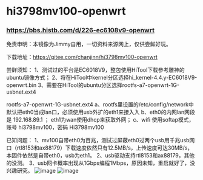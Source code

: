 # hi3798mv100-openwrt
### https://bbs.histb.com/d/226-ec6108v9-openwrt
免责申明：本镜像为Jimmy自用，一切资料来源网上，仅供尝鲜好玩。

下载地址：https://gitee.com/chanjinn/hi3798mv100-openwrt

尝鲜须知：
1、测试过的平台是EC6018V9，整包使用HiTool下载参考雕神的ubuntu镜像方式；
2、将在HiTool中kernel分区选择hi_kernel-4.4.y-EC6018V9-openwrt.bin
3、需要在HiTool的ubuntu分区选择rootfs-a7-openwrt-1G-usbnet.ext4

rootfs-a7-openwrt-1G-usbnet.ext4
a、rootfs里设置的/etc/config/network中默认把eth0当成lan口，必须使用usb外扩的eth1来接入入
b、eth0的内网lan网段是 192.168.89.1 ； eth1为wan使用dhcp来获取外网；
c、wifi 使用softap模式，账号 hi3798mv100，密码 Hi3798mv100

已知问题：
1、mv100自带eth0为百兆，测试过屏蔽eth0过两个usb用千兆usb网口（rtl8153和ax88179）下载速度依然只有12.5MB/s，上传速度可达30MB/s，本固件依然是自带eth0，usb为eth1。
2、usb驱动支持rtl8153和ax88179，其他的没测。
3、usb网卡概率出现从1Gbps编程1Mbps，原因未知，重启就好了，没兴趣研究。
![image](https://user-images.githubusercontent.com/23007737/203189748-10e1754d-3744-47fd-9dc7-d6c36ba97e46.png)
![image](https://user-images.githubusercontent.com/23007737/203189858-8d0c7618-ca92-44a6-87ff-5dbe64fda508.png)

